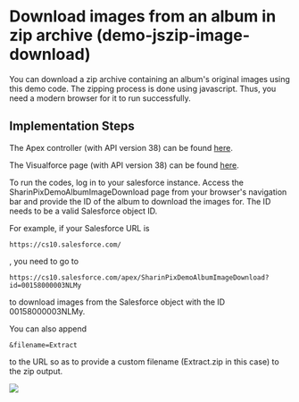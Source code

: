 # Download images from an album in zip archive (demo-jszip-image-download)

You can download a zip archive containing an album's original images using this demo code. The zipping process is done using javascript. Thus, you need a modern browser for it to run successfully.

## Implementation Steps

The Apex controller (with API version 38) can be found [here](src/classes/SharinPixDemoAlbumImageDownloadCtrl.cls).

The Visualforce page (with API version 38) can be found [here](src/pages/SharinPixDemoAlbumImageDownload.page).

To run the codes, log in to your salesforce instance. Access the SharinPixDemoAlbumImageDownload page from your browser's navigation bar and provide the ID of the album to download the images for. The ID needs to be a valid Salesforce object ID.

For example, if your Salesforce URL is
```
https://cs10.salesforce.com/
```
, you need to go to
```
https://cs10.salesforce.com/apex/SharinPixDemoAlbumImageDownload?id=00158000003NLMy
```
to download images from the Salesforce object with the ID 00158000003NLMy.

You can also append
```
&filename=Extract
```
to the URL so as to provide a custom filename (Extract.zip in this case) to the zip output.

[<img src="https://raw.githubusercontent.com/afawcett/githubsfdeploy/master/deploy.png">](https://githubsfdeploy.herokuapp.com?owner=sharinpix&repo=demo-apex&ref=js-zip-download)